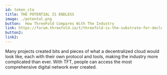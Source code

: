 ```yaml
---
id: token_cta
title: THE POTENTIAL IS ENDLESS
image: ./potental.png
button:  How ThreeFold Compares With The Industry
link: https://forum.threefold.io/t/threefold-is-the-substrate-for-decloud/1295 
button2: 
link2: 
---
```

Many projects created bits and pieces of what a decentralized cloud would look like, each with their own protocol and tools, making the industry more complicated than ever. With TFT, people can access the most comprehensive digital network ever created. 

